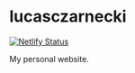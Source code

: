# lucasczarnecki

[![Netlify Status](https://api.netlify.com/api/v1/badges/1aa99eaf-76f1-4e51-b3fc-efcd986f5cc4/deploy-status)](https://app.netlify.com/sites/lucasczarnecki/deploys)

My personal website.
